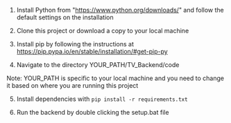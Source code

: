 1. Install Python from "https://www.python.org/downloads/" and follow the default settings on the 
installation

2. Clone this project or download a copy to your local machine

3. Install pip by following the instructions at https://pip.pypa.io/en/stable/installation/#get-pip-py

4. Navigate to the directory YOUR_PATH/TV_Backend/code

Note: YOUR_PATH is specific to your local machine and you need to change it based on where you are running this project 

5. Install dependencies with `pip install -r requirements.txt`

6. Run the backend by double clicking the setup.bat file
